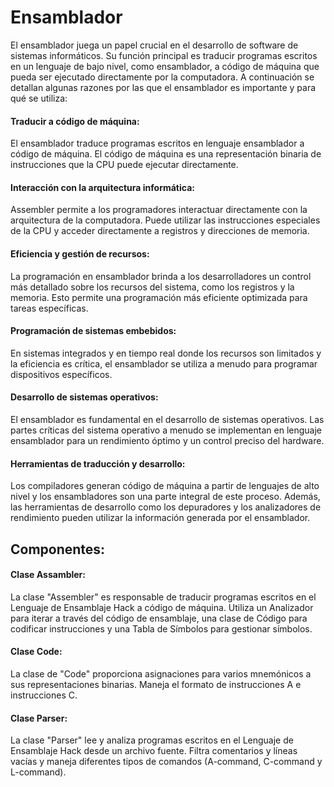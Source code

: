 <HTML>
  <h1> Ensamblador</h1>

El ensamblador juega un papel crucial en el desarrollo de software de sistemas informáticos. Su función principal es traducir programas escritos en un lenguaje de bajo nivel, como ensamblador,
a código de máquina que pueda ser ejecutado directamente por la computadora. A continuación se detallan algunas razones por las que el ensamblador es importante y para qué se utiliza:

<h4> Traducir a código de máquina:</h3>
El ensamblador traduce programas escritos en lenguaje ensamblador a código de máquina. El código de máquina es una representación binaria de instrucciones que la CPU puede ejecutar directamente.

<h4> Interacción con la arquitectura informática:</h4>
Assembler permite a los programadores interactuar directamente con la arquitectura de la computadora. Puede utilizar las instrucciones especiales de la CPU y acceder directamente a registros y direcciones de memoria.

<h4>Eficiencia y gestión de recursos:</h4>
La programación en ensamblador brinda a los desarrolladores un control más detallado sobre los recursos del sistema, como los registros y la memoria. Esto permite una programación más eficiente optimizada para tareas específicas.

<h4>Programación de sistemas embebidos:</h4>
En sistemas integrados y en tiempo real donde los recursos son limitados y la eficiencia es crítica, el ensamblador se utiliza a menudo para programar dispositivos específicos.

<h4>Desarrollo de sistemas operativos:</h4>
El ensamblador es fundamental en el desarrollo de sistemas operativos. Las partes críticas del sistema operativo a menudo se implementan en lenguaje ensamblador para un rendimiento óptimo y un control preciso del hardware.

<h4>Herramientas de traducción y desarrollo:</h4>
Los compiladores generan código de máquina a partir de lenguajes de alto nivel y los ensambladores son una parte integral de este proceso. Además, las herramientas de desarrollo como los depuradores y los analizadores de rendimiento pueden utilizar la información generada por el ensamblador.

<h2>Componentes:</h2>

<h4>Clase Assambler:</h4>

La clase "Assembler" es responsable de traducir programas escritos en el Lenguaje de Ensamblaje Hack a código de máquina.
Utiliza un Analizador para iterar a través del código de ensamblaje, una clase de Código para codificar instrucciones y una Tabla de Símbolos para gestionar símbolos.

<h4>Clase Code:</h4>
La clase de "Code" proporciona asignaciones para varios mnemónicos a sus representaciones binarias.
Maneja el formato de instrucciones A e instrucciones C.

<h4>Clase Parser:</h4>
La clase "Parser" lee y analiza programas escritos en el Lenguaje de Ensamblaje Hack desde un archivo fuente.
Filtra comentarios y líneas vacías y maneja diferentes tipos de comandos (A-command, C-command y L-command).

</HTML>
